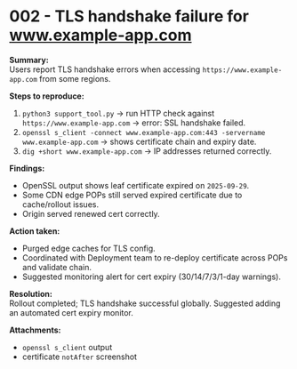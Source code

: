 # 002 - TLS handshake failure for www.example-app.com

**Summary:**  
Users report TLS handshake errors when accessing `https://www.example-app.com` from some regions.

**Steps to reproduce:**  
1. `python3 support_tool.py` -> run HTTP check against `https://www.example-app.com` -> error: SSL handshake failed.  
2. `openssl s_client -connect www.example-app.com:443 -servername www.example-app.com` -> shows certificate chain and expiry date.  
3. `dig +short www.example-app.com` -> IP addresses returned correctly.

**Findings:**  
- OpenSSL output shows leaf certificate expired on `2025-09-29`.  
- Some CDN edge POPs still served expired certificate due to cache/rollout issues.  
- Origin served renewed cert correctly.

**Action taken:**  
- Purged edge caches for TLS config.  
- Coordinated with Deployment team to re-deploy certificate across POPs and validate chain.  
- Suggested monitoring alert for cert expiry (30/14/7/3/1-day warnings).

**Resolution:**  
Rollout completed; TLS handshake successful globally. Suggested adding an automated cert expiry monitor.

**Attachments:**  
- `openssl s_client` output  
- certificate `notAfter` screenshot

